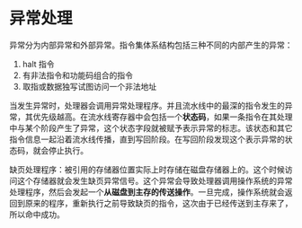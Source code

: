 # 异常处理

异常分为内部异常和外部异常。指令集体系结构包括三种不同的内部产生的异常：

1. halt 指令
2. 有非法指令和功能码组合的指令
3. 取指或数据独写试图访问一个非法地址

当发生异常时，处理器会调用异常处理程序。并且流水线中的最深的指令发生的异常，其优先级越高。在流水线寄存器中会包括一个**状态码**，如果一条指令在其处理中与某个阶段产生了异常，这个状态字段就被赋予表示异常的标志。该状态和其它指令信息一起沿着流水线传播，直到写回阶段。在写回阶段发现这个表示异常的状态码，就会停止执行。

缺页处理程序：被引用的存储器位置实际上时存储在磁盘存储器上的。这个时候访问这个存储器就会发生缺页异常信号。这个异常会导致处理器调用操作系统的异常处理程序，然后会发起一个**从磁盘到主存的传送操作**。一旦完成，操作系统就会返回到原来的程序，重新执行之前导致缺页的指令，这次由于已经传送到主存来了，所以命中成功。